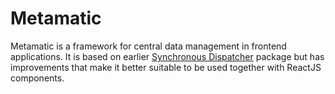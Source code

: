 # Metamatic
Metamatic is a framework for central data management in frontend applications.
It is based on earlier [Synchronous Dispatcher](https://www.npmjs.com/package/synchronous-dispatcher) package
but has improvements that make it better suitable to be used together with ReactJS components.
